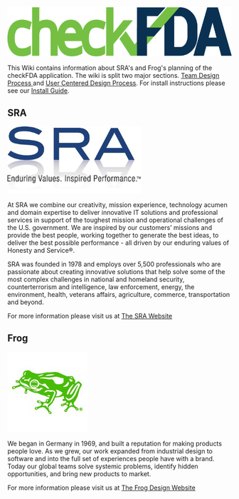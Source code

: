 <img src="https://github.com/SRA-18F-GSA-Agile-Services/checkFDA/blob/master/project_resources/User_Centered_Design_Process/Concepting/Concepting_Artifacts/checkFDA_Logo/checkFDA_logo.png" height="110" width="600">

This Wiki contains information about SRA's and Frog's planning of the checkFDA application. The wiki is split two major sections. [Team Design Process ](https://github.com/SRA-18F-GSA-Agile-Services/checkFDA/tree/master/project_resources/Team_Overview) and [User Centered Design Process](https://github.com/SRA-18F-GSA-Agile-Services/checkFDA/tree/master/project_resources/User_Centered_Design_Process). For install instructions please see our [Install Guide](https://github.com/SRA-18F-GSA-Agile-Services/checkFDA/blob/dev/project_resources/Install-Guide.md).


## SRA
<img src="https://github.com/SRA-18F-GSA-Agile-Services/checkFDA/blob/master/project_resources/Team_Overview/Tools_Photos/SRA_logo.jpeg" height="150" width="300">

At SRA we combine our creativity, mission experience, technology acumen and domain expertise to deliver innovative IT solutions and professional services in support of the toughest mission and operational challenges of the U.S. government. We are inspired by our customers’ missions  and provide the best people, working together to generate the best ideas, to deliver the best possible performance - all driven by our enduring values of Honesty and Service®. 

SRA was founded in 1978 and employs over 5,500 professionals who are passionate about creating innovative solutions that help solve some of the most complex challenges in national and homeland security, counterterrorism and intelligence, law enforcement, energy, the environment, health, veterans affairs, agriculture, commerce, transportation and beyond. 

For more information please visit us at [The SRA Website](https://www.sra.com/)

## Frog
<img src="https://github.com/SRA-18F-GSA-Agile-Services/checkFDA/blob/master/project_resources/Team_Overview/Tools_Photos/frog.jpg">

We began in Germany in 1969, and built a reputation for making products people love. As we grew, our work expanded from industrial design to software and into the full set of experiences people have with a brand. Today our global teams solve systemic problems, identify hidden opportunities, and bring new products to market.

For more information please visit us at [The Frog Design Website](http://www.frogdesign.com/)
